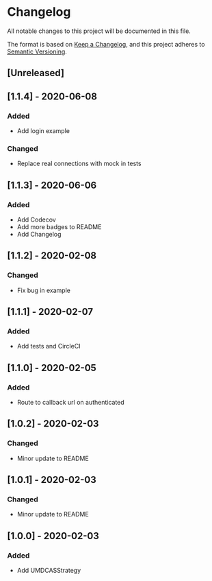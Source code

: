# Changelog
All notable changes to this project will be documented in this file.

The format is based on [Keep a Changelog](https://keepachangelog.com/en/1.0.0/),
and this project adheres to [Semantic Versioning](https://semver.org/spec/v2.0.0.html).

## [Unreleased]

## [1.1.4] - 2020-06-08
### Added
- Add login example

### Changed
- Replace real connections with mock in tests

## [1.1.3] - 2020-06-06
### Added
- Add Codecov
- Add more badges to README
- Add Changelog

## [1.1.2] - 2020-02-08
### Changed
- Fix bug in example

## [1.1.1] - 2020-02-07
### Added
- Add tests and CircleCI

## [1.1.0] - 2020-02-05
### Added
- Route to callback url on authenticated

## [1.0.2] - 2020-02-03
### Changed
- Minor update to README

## [1.0.1] - 2020-02-03
### Changed
- Minor update to README

## [1.0.0] - 2020-02-03
### Added
- Add UMDCASStrategy